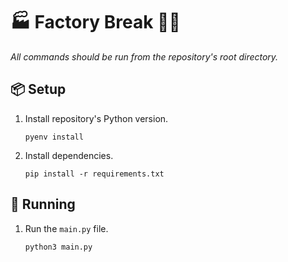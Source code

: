 # 🏭 Factory Break ⛓️‍💥

_All commands should be run from the repository's root directory._

## 📦 Setup
1. Install repository's Python version.
    ```shell
    pyenv install
    ```
1. Install dependencies.
    ```shell
    pip install -r requirements.txt
    ```

## 👟 Running
1. Run the `main.py` file.
    ```shell
    python3 main.py
    ```